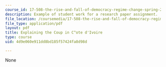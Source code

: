 ```yaml
---
course_id: 17-508-the-rise-and-fall-of-democracy-regime-change-spring-2002
description: Example of student work for a research paper assignment.
file_location: /coursemedia/17-508-the-rise-and-fall-of-democracy-regime-change-spring-2002/4d9e060e911dd8bd185f57424fa8d98d_coup.pdf
file_type: application/pdf
layout: pdf
title: Explaining the Coup in C^ote d'Ivoire
type: course
uid: 4d9e060e911dd8bd185f57424fa8d98d

---
```

None